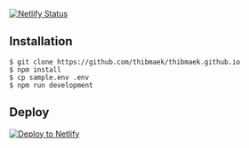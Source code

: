 [![Netlify Status](https://api.netlify.com/api/v1/badges/4f3c5556-78f2-46cd-b819-fcd9c46b877c/deploy-status)](https://app.netlify.com/sites/blog-thibmaekelbergh/deploys)

## Installation

```console
$ git clone https://github.com/thibmaek/thibmaek.github.io
$ npm install
$ cp sample.env .env
$ npm run development
```

## Deploy

[![Deploy to Netlify](https://www.netlify.com/img/deploy/button.svg)](https://app.netlify.com/start/deploy?repository=https://github.com/thibmaek/thibmaek.github.io)
